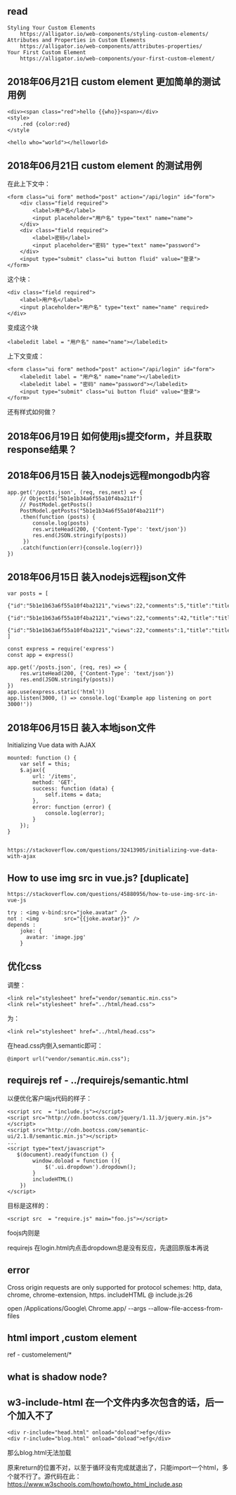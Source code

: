 ## read

	Styling Your Custom Elements 
		https://alligator.io/web-components/styling-custom-elements/
	Attributes and Properties in Custom Elements 
		https://alligator.io/web-components/attributes-properties/
	Your First Custom Element
		https://alligator.io/web-components/your-first-custom-element/
## 2018年06月21日 custom element 更加简单的测试用例

	<div><span class="red">hello {{who}}<span></div>
	<style>
		.red {color:red}
	</style

	<hello who="world"></helloworld>

## 2018年06月21日 custom element 的测试用例

在此上下文中：

  	<form class="ui form" method="post" action="/api/login" id="form">
		<div class="field required">
	        <label>用户名</label>
	        <input placeholder="用户名" type="text" name="name">
      	</div>
      	<div class="field required">
	        <label>密码</label>
	        <input placeholder="密码" type="text" name="password">
      	</div>
      	<input type="submit" class="ui button fluid" value="登录">
	</form>

这个块：

	<div class="field required">
        <label>用户名</label>
        <input placeholder="用户名" type="text" name="name" required>
  	</div>

变成这个块

	<labeledit label = "用户名" name="name"></labeledit>

上下文变成：

  	<form class="ui form" method="post" action="/api/login" id="form">
		<labeledit label = "用户名" name="name"></labeledit>
		<labeledit label = "密码" name="password"></labeledit>
      	<input type="submit" class="ui button fluid" value="登录">
	</form>

还有样式如何做？

## 2018年06月19日 如何使用js提交form，并且获取response结果？

## 2018年06月15日 装入nodejs远程mongodb内容

	app.get('/posts.json', (req, res,next) => {
		// ObjectId("5b1e1b34a6f55a10f4ba211f")
		// PostModel.getPosts()
		PostModel.getPosts("5b1e1b34a6f55a10f4ba211f")
	    .then(function (posts) {
	    	console.log(posts)
	     	res.writeHead(200, {'Content-Type': 'text/json'})
		    res.end(JSON.stringify(posts))
		 })
	    .catch(function(err){console.log(err)})
	})


## 2018年06月15日 装入nodejs远程json文件 

	var posts = [
		{"id":"5b1e1b63a6f55a10f4ba2121","views":22,"comments":5,"title":"title","content":"content","avatar":"avatar.png"},
	    {"id":"5b1e1b63a6f55a10f4ba2121","views":22,"comments":42,"title":"title","content":"content","avatar":"avatar.png"},
		{"id":"5b1e1b63a6f55a10f4ba2121","views":22,"comments":1,"title":"title","content":"content","avatar":"avatar.png"}
	]

	const express = require('express')
	const app = express()

	app.get('/posts.json', (req, res) => {
		res.writeHead(200, {'Content-Type': 'text/json'})
	    res.end(JSON.stringify(posts))
	})
	app.use(express.static('html'))
	app.listen(3000, () => console.log('Example app listening on port 3000!'))

## 2018年06月15日 装入本地json文件 

Initializing Vue data with AJAX

	mounted: function () {
	    var self = this;
	    $.ajax({
	        url: '/items',
	        method: 'GET',
	        success: function (data) {
	            self.items = data;
	        },
	        error: function (error) {
	            console.log(error);
	        }
	    });
	}


	https://stackoverflow.com/questions/32413905/initializing-vue-data-with-ajax

## How to use img src in vue.js? [duplicate]
	
	https://stackoverflow.com/questions/45880956/how-to-use-img-src-in-vue-js

	try : <img v-bind:src="joke.avatar" /> 
	not : <img 		  src="{{joke.avatar}}" /> 
	depends :
		joke: {
		  avatar: 'image.jpg'
		}

## 优化css

调整：

	<link rel="stylesheet" href="vendor/semantic.min.css">
	<link rel="stylesheet" href="../html/head.css">

为：

	<link rel="stylesheet" href="../html/head.css">

在head.css内倒入semantic即可：

	@import url("vendor/semantic.min.css");


## requirejs ref - ../requirejs/semantic.html

以便优化客户端js代码的样子：

	<script src  = "include.js"></script>
	<script src="http://cdn.bootcss.com/jquery/1.11.3/jquery.min.js"></script>
	<script src="http://cdn.bootcss.com/semantic-ui/2.1.8/semantic.min.js"></script>
	...
	<script type="text/javascript">
	   $(document).ready(function () {
		   	window.doload = function (){
				$('.ui.dropdown').dropdown();
			}
	   	  	includeHTML()
	    })
	</script>
目标是这样的：

	<script src  = "require.js" main="foo.js"></script>

foojs内则是


requirejs 在login.html内点击dropdown总是没有反应，先退回原版本再说


##  error 

Cross origin requests are only supported for protocol schemes: http, data, chrome, chrome-extension, https.
includeHTML @ include.js:26

open /Applications/Google\ Chrome.app/ --args --allow-file-access-from-files

## html import ,custom element 

ref - customelement/*

## what is shadow node?

## w3-include-html 在一个文件内多次包含的话，后一个加入不了


	<div r-include="head.html" onload="doload">efg</div>
	<div r-include="blog.html" onload="doload">efg</div>

那么blog.html无法加载

原来return的位置不对，以至于循环没有完成就退出了，只能import一个html，多个就不行了。源代码在此：https://www.w3schools.com/howto/howto_html_include.asp

